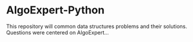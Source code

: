 # AlgoExpert-Python

This repository will common data structures problems and their solutions.
Questions were centered on AlgoExpert...
